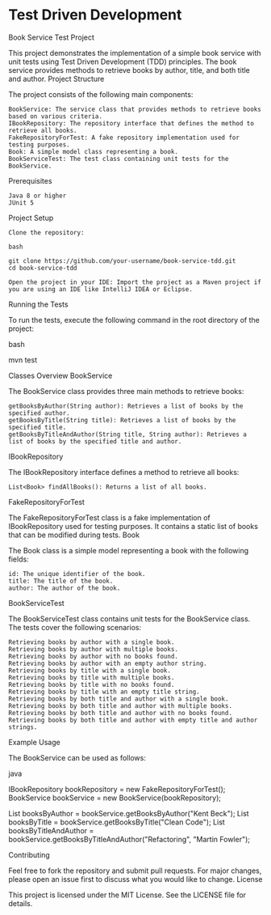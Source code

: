 # Test Driven Development
 Book Service Test Project

This project demonstrates the implementation of a simple book service with unit tests using Test Driven Development (TDD) principles. The book service provides methods to retrieve books by author, title, and both title and author.
Project Structure

The project consists of the following main components:

    BookService: The service class that provides methods to retrieve books based on various criteria.
    IBookRepository: The repository interface that defines the method to retrieve all books.
    FakeRepositoryForTest: A fake repository implementation used for testing purposes.
    Book: A simple model class representing a book.
    BookServiceTest: The test class containing unit tests for the BookService.

Prerequisites

    Java 8 or higher
    JUnit 5

Project Setup

    Clone the repository:

    bash

    git clone https://github.com/your-username/book-service-tdd.git
    cd book-service-tdd

    Open the project in your IDE: Import the project as a Maven project if you are using an IDE like IntelliJ IDEA or Eclipse.

Running the Tests

To run the tests, execute the following command in the root directory of the project:

bash

mvn test

Classes Overview
BookService

The BookService class provides three main methods to retrieve books:

    getBooksByAuthor(String author): Retrieves a list of books by the specified author.
    getBooksByTitle(String title): Retrieves a list of books by the specified title.
    getBooksByTitleAndAuthor(String title, String author): Retrieves a list of books by the specified title and author.

IBookRepository

The IBookRepository interface defines a method to retrieve all books:

    List<Book> findAllBooks(): Returns a list of all books.

FakeRepositoryForTest

The FakeRepositoryForTest class is a fake implementation of IBookRepository used for testing purposes. It contains a static list of books that can be modified during tests.
Book

The Book class is a simple model representing a book with the following fields:

    id: The unique identifier of the book.
    title: The title of the book.
    author: The author of the book.

BookServiceTest

The BookServiceTest class contains unit tests for the BookService class. The tests cover the following scenarios:

    Retrieving books by author with a single book.
    Retrieving books by author with multiple books.
    Retrieving books by author with no books found.
    Retrieving books by author with an empty author string.
    Retrieving books by title with a single book.
    Retrieving books by title with multiple books.
    Retrieving books by title with no books found.
    Retrieving books by title with an empty title string.
    Retrieving books by both title and author with a single book.
    Retrieving books by both title and author with multiple books.
    Retrieving books by both title and author with no books found.
    Retrieving books by both title and author with empty title and author strings.

Example Usage

The BookService can be used as follows:

java

IBookRepository bookRepository = new FakeRepositoryForTest();
BookService bookService = new BookService(bookRepository);

List<Book> booksByAuthor = bookService.getBooksByAuthor("Kent Beck");
List<Book> booksByTitle = bookService.getBooksByTitle("Clean Code");
List<Book> booksByTitleAndAuthor = bookService.getBooksByTitleAndAuthor("Refactoring", "Martin Fowler");

Contributing

Feel free to fork the repository and submit pull requests. For major changes, please open an issue first to discuss what you would like to change.
License

This project is licensed under the MIT License. See the LICENSE file for details.
